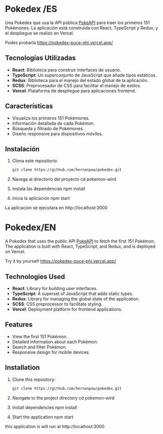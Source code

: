 

# Pokedex /ES

Una Pokedex que usa la API pública [PokeAPI](https://pokeapi.co/) para traer los primeros 151 Pokémones. La aplicación está construida con React, TypeScript y Redux, y el despliegue se realizó en Vercel.

Podes probarla https://pokedex-puce-phi.vercel.app/

## Tecnologías Utilizadas

- **React**: Biblioteca para construir interfaces de usuario.
- **TypeScript**: Un superconjunto de JavaScript que añade tipos estáticos.
- **Redux**: Biblioteca para el manejo del estado global de la aplicación.
- **SCSS**: Preprocesador de CSS para facilitar el manejo de estilos.
- **Vercel**: Plataforma de despliegue para aplicaciones frontend.

## Características

- Visualiza los primeros 151 Pokémones.
- Información detallada de cada Pokémon.
- Búsqueda y filtrado de Pokémones.
- Diseño responsive para dispositivos móviles.

## Instalación

1. Clona este repositorio:

   ```bash
   git clone https://github.com/hernanpow/pokedex.git
2. Navega al directorio del proyecto
    cd pokemon-wird
3. Instala las dependencias
    npm install
4. Inicia la aplicacion
    npm start

La aplicacion se ejecutara en http://localhost:3000


# Pokedex/EN

A Pokedex that uses the public API [PokeAPI](https://pokeapi.co/) to fetch the first 151 Pokémon. The application is built with React, TypeScript, and Redux, and is deployed on Vercel.

Try it by yourself https://pokedex-puce-phi.vercel.app/

## Technologies Used

- **React**: Library for building user interfaces.
- **TypeScript**: A superset of JavaScript that adds static types.
- **Redux**: Library for managing the global state of the application.
- **SCSS**: CSS preprocessor to facilitate styling.
- **Vercel**: Deployment platform for frontend applications.

## Features

- View the first 151 Pokémon.
- Detailed information about each Pokémon.
- Search and filter Pokémon.
- Responsive design for mobile devices.

## Installation

1. Clone this repository:

   ```bash
   git clone https://github.com/hernanpow/pokedex.git
2. Navigate to the project directory
    cd pokemon-wird
3. Install dependencies
    npm install
4. Start the application
    npm start

this application is will run at http://localhost:3000
